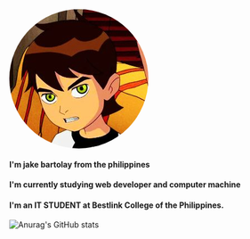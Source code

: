 <a href="https://jakebartolay.herokuapp.com/" title="jakebartolay">
<img align="center" src="https://raw.githubusercontent.com/jakebartolay/jakebartolay/main/public/profile/ben19.jpg" style="border-radius:50%"></a>


#### I'm jake bartolay from the philippines 
#### I'm currently studying web developer and computer machine 
#### I'm an IT STUDENT at Bestlink College of the Philippines.

![Anurag's GitHub stats](https://github-readme-stats.vercel.app/api?username=jakebartolay&show_icons=true&theme=radical)



<!--
**jakebartolay/jakebartolay** is a ✨ _special_ ✨ repository because its `README.md` (this file) appears on your GitHub profile.

Here are some ideas to get you started:

- 🔭 I’m currently working on ...
- 🌱 I’m currently learning ...
- 👯 I’m looking to collaborate on ...
- 🤔 I’m looking for help with ...
- 💬 Ask me about ...
- 📫 How to reach me: ...
- 😄 Pronouns: ...
- ⚡ Fun fact: ...
-->
